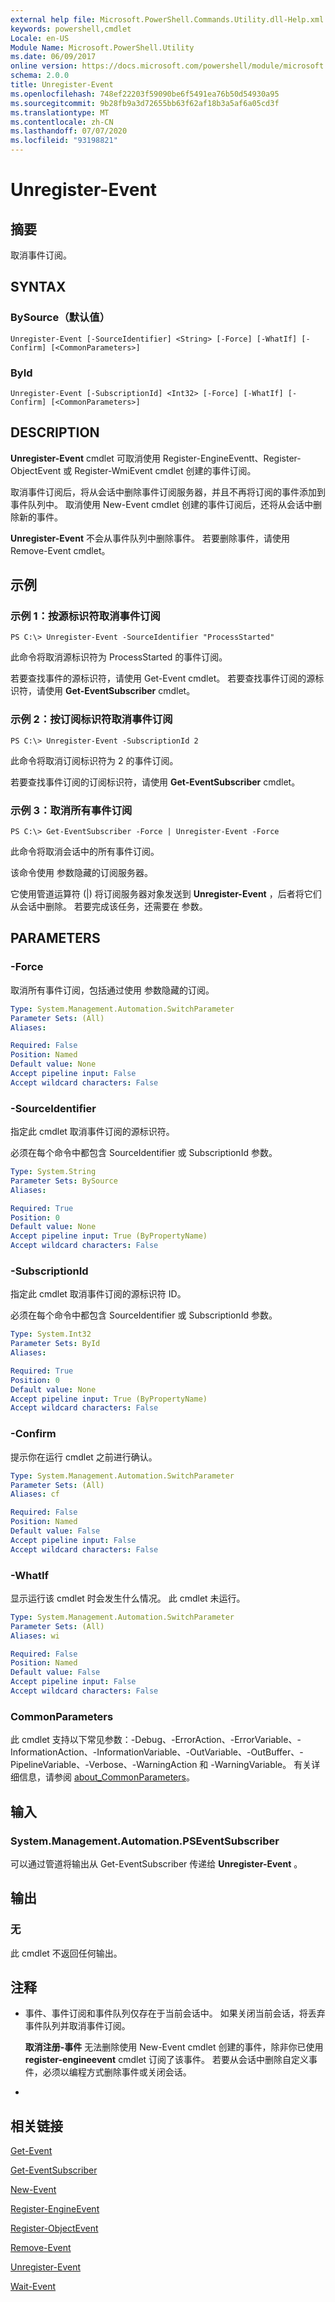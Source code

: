 ```yaml
---
external help file: Microsoft.PowerShell.Commands.Utility.dll-Help.xml
keywords: powershell,cmdlet
Locale: en-US
Module Name: Microsoft.PowerShell.Utility
ms.date: 06/09/2017
online version: https://docs.microsoft.com/powershell/module/microsoft.powershell.utility/unregister-event?view=powershell-7.1&WT.mc_id=ps-gethelp
schema: 2.0.0
title: Unregister-Event
ms.openlocfilehash: 748ef22203f59090be6f5491ea76b50d54930a95
ms.sourcegitcommit: 9b28fb9a3d72655bb63f62af18b3a5af6a05cd3f
ms.translationtype: MT
ms.contentlocale: zh-CN
ms.lasthandoff: 07/07/2020
ms.locfileid: "93198821"
---
```

# Unregister-Event

## 摘要
取消事件订阅。

## SYNTAX

### BySource（默认值）

```
Unregister-Event [-SourceIdentifier] <String> [-Force] [-WhatIf] [-Confirm] [<CommonParameters>]
```

### ById

```
Unregister-Event [-SubscriptionId] <Int32> [-Force] [-WhatIf] [-Confirm] [<CommonParameters>]
```

## DESCRIPTION
**Unregister-Event** cmdlet 可取消使用 Register-EngineEventt、Register-ObjectEvent 或 Register-WmiEvent cmdlet 创建的事件订阅。

取消事件订阅后，将从会话中删除事件订阅服务器，并且不再将订阅的事件添加到事件队列中。
取消使用 New-Event cmdlet 创建的事件订阅后，还将从会话中删除新的事件。

**Unregister-Event** 不会从事件队列中删除事件。
若要删除事件，请使用 Remove-Event cmdlet。

## 示例

### 示例 1：按源标识符取消事件订阅

```
PS C:\> Unregister-Event -SourceIdentifier "ProcessStarted"
```

此命令将取消源标识符为 ProcessStarted 的事件订阅。

若要查找事件的源标识符，请使用 Get-Event cmdlet。
若要查找事件订阅的源标识符，请使用 **Get-EventSubscriber** cmdlet。

### 示例 2：按订阅标识符取消事件订阅

```
PS C:\> Unregister-Event -SubscriptionId 2
```

此命令将取消订阅标识符为 2 的事件订阅。

若要查找事件订阅的订阅标识符，请使用 **Get-EventSubscriber** cmdlet。

### 示例 3：取消所有事件订阅

```
PS C:\> Get-EventSubscriber -Force | Unregister-Event -Force
```

此命令将取消会话中的所有事件订阅。

该命令使用  参数隐藏的订阅服务器。

它使用管道运算符 (|) 将订阅服务器对象发送到 **Unregister-Event** ，后者将它们从会话中删除。
若要完成该任务，还需要在  参数。

## PARAMETERS

### -Force
取消所有事件订阅，包括通过使用  参数隐藏的订阅。

```yaml
Type: System.Management.Automation.SwitchParameter
Parameter Sets: (All)
Aliases:

Required: False
Position: Named
Default value: None
Accept pipeline input: False
Accept wildcard characters: False
```

### -SourceIdentifier
指定此 cmdlet 取消事件订阅的源标识符。

必须在每个命令中都包含 SourceIdentifier  或 SubscriptionId  参数。

```yaml
Type: System.String
Parameter Sets: BySource
Aliases:

Required: True
Position: 0
Default value: None
Accept pipeline input: True (ByPropertyName)
Accept wildcard characters: False
```

### -SubscriptionId
指定此 cmdlet 取消事件订阅的源标识符 ID。

必须在每个命令中都包含 SourceIdentifier  或 SubscriptionId  参数。

```yaml
Type: System.Int32
Parameter Sets: ById
Aliases:

Required: True
Position: 0
Default value: None
Accept pipeline input: True (ByPropertyName)
Accept wildcard characters: False
```

### -Confirm
提示你在运行 cmdlet 之前进行确认。

```yaml
Type: System.Management.Automation.SwitchParameter
Parameter Sets: (All)
Aliases: cf

Required: False
Position: Named
Default value: False
Accept pipeline input: False
Accept wildcard characters: False
```

### -WhatIf
显示运行该 cmdlet 时会发生什么情况。
此 cmdlet 未运行。

```yaml
Type: System.Management.Automation.SwitchParameter
Parameter Sets: (All)
Aliases: wi

Required: False
Position: Named
Default value: False
Accept pipeline input: False
Accept wildcard characters: False
```

### CommonParameters
此 cmdlet 支持以下常见参数：-Debug、-ErrorAction、-ErrorVariable、-InformationAction、-InformationVariable、-OutVariable、-OutBuffer、-PipelineVariable、-Verbose、-WarningAction 和 -WarningVariable。 有关详细信息，请参阅 [about_CommonParameters](https://go.microsoft.com/fwlink/?LinkID=113216)。

## 输入

### System.Management.Automation.PSEventSubscriber
可以通过管道将输出从 Get-EventSubscriber 传递给 **Unregister-Event** 。

## 输出

### 无
此 cmdlet 不返回任何输出。

## 注释

* 事件、事件订阅和事件队列仅存在于当前会话中。 如果关闭当前会话，将丢弃事件队列并取消事件订阅。

  **取消注册-事件** 无法删除使用 New-Event cmdlet 创建的事件，除非你已使用 **register-engineevent** cmdlet 订阅了该事件。
若要从会话中删除自定义事件，必须以编程方式删除事件或关闭会话。

*

## 相关链接

[Get-Event](Get-Event.md)

[Get-EventSubscriber](Get-EventSubscriber.md)

[New-Event](New-Event.md)

[Register-EngineEvent](Register-EngineEvent.md)

[Register-ObjectEvent](Register-ObjectEvent.md)

[Remove-Event](Remove-Event.md)

[Unregister-Event](Unregister-Event.md)

[Wait-Event](Wait-Event.md)

